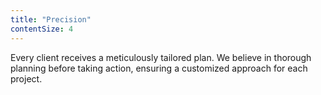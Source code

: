```yaml
---
title: "Precision"
contentSize: 4
---
```

Every client receives a meticulously tailored plan. We believe in thorough planning before taking action, ensuring a customized approach for each project.